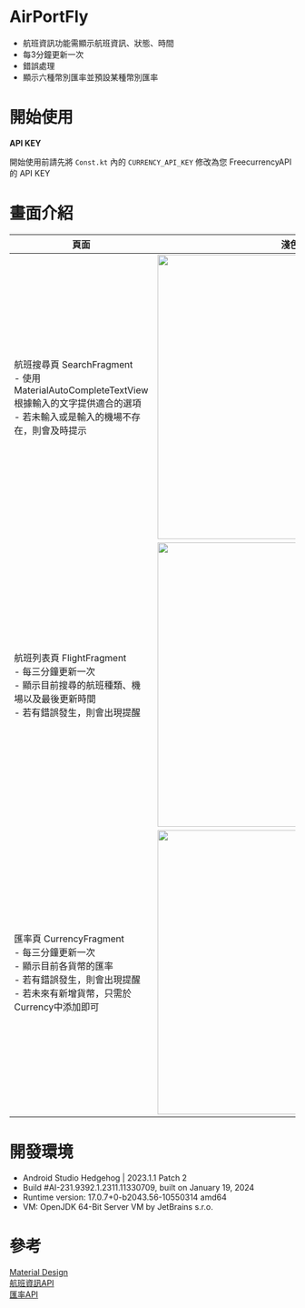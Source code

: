 # AirPortFly
- 航班資訊功能需顯示航班資訊、狀態、時間
- 每3分鐘更新一次
- 錯誤處理
- 顯示六種幣別匯率並預設某種幣別匯率

# 開始使用
**API KEY**   
  
開始使用前請先將 `Const.kt` 內的 `CURRENCY_API_KEY` 修改為您 FreecurrencyAPI 的 API KEY

# 畫面介紹
| 頁面 | 淺色主題 | 深色主題 |
| --- | --- | --- |
| 航班搜尋頁 SearchFragment <br> - 使用 MaterialAutoCompleteTextView 根據輸入的文字提供適合的選項 <br> - 若未輸入或是輸入的機場不存在，則會及時提示 | <img src="screenRecord/light_search.gif" height="500">   | <img src="screenRecord/dark_search.gif" height="500"> |
| 航班列表頁 FlightFragment <br> - 每三分鐘更新一次 <br> - 顯示目前搜尋的航班種類、機場以及最後更新時間 <br> - 若有錯誤發生，則會出現提醒 |  <img src="screenRecord/light_flight.gif" height="500"> | <img src="screenRecord/dark_flight.gif" height="500"> |
| 匯率頁 CurrencyFragment <br> - 每三分鐘更新一次 <br>  - 顯示目前各貨幣的匯率 <br> - 若有錯誤發生，則會出現提醒 <br> - 若未來有新增貨幣，只需於Currency中添加即可 |  <img src="screenRecord/light_currency.gif" height="500"> | <img src="screenRecord/dark_currency.gif" height="500"> |

# 開發環境
- Android Studio Hedgehog | 2023.1.1 Patch 2
- Build #AI-231.9392.1.2311.11330709, built on January 19, 2024
- Runtime version: 17.0.7+0-b2043.56-10550314 amd64
- VM: OpenJDK 64-Bit Server VM by JetBrains s.r.o.

# 參考
[Material Design](https://m3.material.io/)  
[航班資訊API](http://e-traffic.taichung.gov.tw/DataAPI/swagger/ui/index#!/AirPortFlyAPI/AirPortFlyAPI_Get)  
[匯率API](https://freecurrencyapi.com/)  